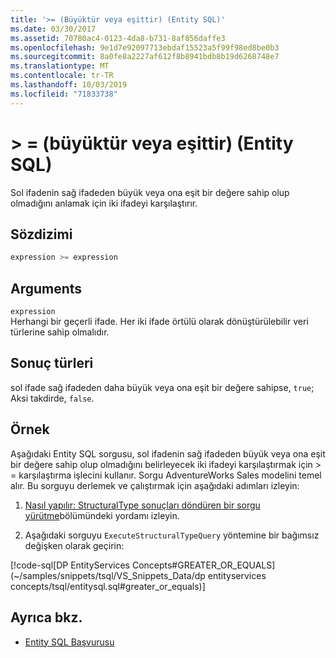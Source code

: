 ```yaml
---
title: '>= (Büyüktür veya eşittir) (Entity SQL)'
ms.date: 03/30/2017
ms.assetid: 70780ac4-0123-4da8-b731-8af856daffe3
ms.openlocfilehash: 9e1d7e92097713ebdaf15523a5f99f98ed8be0b3
ms.sourcegitcommit: 8a0fe8a2227af612f8b8941bdb8b19d6268748e7
ms.translationtype: MT
ms.contentlocale: tr-TR
ms.lasthandoff: 10/03/2019
ms.locfileid: "71833738"
---
```

# <a name="-greater-than-or-equal-to-entity-sql"></a>> = (büyüktür veya eşittir) (Entity SQL)
Sol ifadenin sağ ifadeden büyük veya ona eşit bir değere sahip olup olmadığını anlamak için iki ifadeyi karşılaştırır.  
  
## <a name="syntax"></a>Sözdizimi  
  
```sql  
expression >= expression  
```  
  
## <a name="arguments"></a>Arguments  
 `expression`  
 Herhangi bir geçerli ifade. Her iki ifade örtülü olarak dönüştürülebilir veri türlerine sahip olmalıdır.  
  
## <a name="result-types"></a>Sonuç türleri  
 sol ifade sağ ifadeden daha büyük veya ona eşit bir değere sahipse, `true`; Aksi takdirde, `false`.  
  
## <a name="example"></a>Örnek  
 Aşağıdaki Entity SQL sorgusu, sol ifadenin sağ ifadeden büyük veya ona eşit bir değere sahip olup olmadığını belirleyecek iki ifadeyi karşılaştırmak için > = karşılaştırma işlecini kullanır. Sorgu AdventureWorks Sales modelini temel alır. Bu sorguyu derlemek ve çalıştırmak için aşağıdaki adımları izleyin:  
  
1. [Nasıl yapılır: StructuralType sonuçları döndüren bir sorgu yürütme](../how-to-execute-a-query-that-returns-structuraltype-results.md)bölümündeki yordamı izleyin.  
  
2. Aşağıdaki sorguyu `ExecuteStructuralTypeQuery` yöntemine bir bağımsız değişken olarak geçirin:  
  
 [!code-sql[DP EntityServices Concepts#GREATER_OR_EQUALS](~/samples/snippets/tsql/VS_Snippets_Data/dp entityservices concepts/tsql/entitysql.sql#greater_or_equals)]  
  
## <a name="see-also"></a>Ayrıca bkz.

- [Entity SQL Başvurusu](entity-sql-reference.md)
